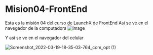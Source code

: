 # Mision04-FrontEnd
Esta es la misión 04 del curso de LaunchX de FrontEnd
Asi se ve en el navegador de la computadora
![image](https://user-images.githubusercontent.com/99146156/159143320-45e62f20-45f4-4ffb-973c-6d668e24d417.png)

Y asi se ve en el navegador del celular

![Screenshot_2022-03-19-18-35-03-764_com_opt (1)](https://user-images.githubusercontent.com/99146156/159143385-a5a05711-9863-4922-ae3d-4aaa9c6ae034.jpg)
